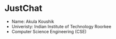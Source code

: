 # JustChat
- Name: Akula Koushik
- Univeristy: Indian Institute of Technology Roorkee
- Computer Science Engineering (CSE)
